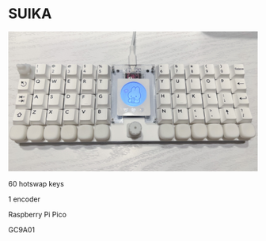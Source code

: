 # SUIKA
![SUIKA](https://github.com/nnaa0504/SUIKA/blob/main/img/01.png)

60 hotswap keys

1 encoder

Raspberry Pi Pico

GC9A01
